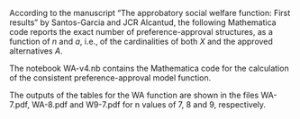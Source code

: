 According to the manuscript “The approbatory social welfare function: First results” by Santos-Garcia and JCR Alcantud, the following Mathematica code reports the exact number of preference-approval structures, as a function of $n$ and $a$, i.e., of the cardinalities of both $X$ and the approved alternatives $A$.

The notebook WA-v4.nb contains the Mathematica code for the calculation of the consistent preference-approval model function.

The outputs of the tables for the WA function are shown in the files WA-7.pdf, WA-8.pdf and W9-7.pdf for n values of 7, 8 and 9, respectively.
